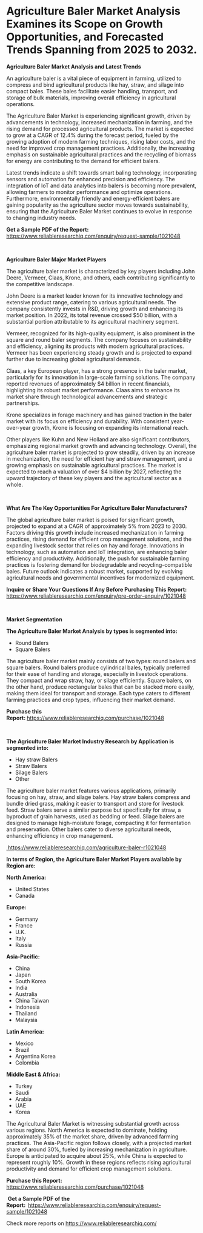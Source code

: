 <p><h1>Agriculture Baler Market Analysis Examines its Scope on Growth Opportunities, and Forecasted Trends Spanning from 2025 to 2032.</h1></p><p><strong>Agriculture Baler Market Analysis and Latest Trends</strong></p>
<p><p>An agriculture baler is a vital piece of equipment in farming, utilized to compress and bind agricultural products like hay, straw, and silage into compact bales. These bales facilitate easier handling, transport, and storage of bulk materials, improving overall efficiency in agricultural operations.</p><p>The Agriculture Baler Market is experiencing significant growth, driven by advancements in technology, increased mechanization in farming, and the rising demand for processed agricultural products. The market is expected to grow at a CAGR of 12.4% during the forecast period, fueled by the growing adoption of modern farming techniques, rising labor costs, and the need for improved crop management practices. Additionally, the increasing emphasis on sustainable agricultural practices and the recycling of biomass for energy are contributing to the demand for efficient balers.</p><p>Latest trends indicate a shift towards smart baling technology, incorporating sensors and automation for enhanced precision and efficiency. The integration of IoT and data analytics into balers is becoming more prevalent, allowing farmers to monitor performance and optimize operations. Furthermore, environmentally friendly and energy-efficient balers are gaining popularity as the agriculture sector moves towards sustainability, ensuring that the Agriculture Baler Market continues to evolve in response to changing industry needs.</p></p>
<p><strong>Get a Sample PDF of the Report:&nbsp;</strong> <a href="https://www.reliableresearchiq.com/enquiry/request-sample/1021048?utm_campaign=2627&utm_medium=2&utm_source=Github&utm_content=ia&utm_term=28022025&utm_id=agriculture-baler">https://www.reliableresearchiq.com/enquiry/request-sample/1021048</a></p>
<p>&nbsp;</p>
<p><strong>Agriculture Baler Major Market Players</strong></p>
<p><p>The agriculture baler market is characterized by key players including John Deere, Vermeer, Claas, Krone, and others, each contributing significantly to the competitive landscape. </p><p>John Deere is a market leader known for its innovative technology and extensive product range, catering to various agricultural needs. The company consistently invests in R&D, driving growth and enhancing its market position. In 2022, its total revenue crossed $50 billion, with a substantial portion attributable to its agricultural machinery segment.</p><p>Vermeer, recognized for its high-quality equipment, is also prominent in the square and round baler segments. The company focuses on sustainability and efficiency, aligning its products with modern agricultural practices. Vermeer has been experiencing steady growth and is projected to expand further due to increasing global agricultural demands.</p><p>Claas, a key European player, has a strong presence in the baler market, particularly for its innovation in large-scale farming solutions. The company reported revenues of approximately $4 billion in recent financials, highlighting its robust market performance. Claas aims to enhance its market share through technological advancements and strategic partnerships.</p><p>Krone specializes in forage machinery and has gained traction in the baler market with its focus on efficiency and durability. With consistent year-over-year growth, Krone is focusing on expanding its international reach.</p><p>Other players like Kuhn and New Holland are also significant contributors, emphasizing regional market growth and advancing technology. Overall, the agriculture baler market is projected to grow steadily, driven by an increase in mechanization, the need for efficient hay and straw management, and a growing emphasis on sustainable agricultural practices. The market is expected to reach a valuation of over $4 billion by 2027, reflecting the upward trajectory of these key players and the agricultural sector as a whole.</p></p>
<p>&nbsp;</p>
<p><strong>What Are The Key Opportunities For Agriculture Baler Manufacturers?</strong></p>
<p><p>The global agriculture baler market is poised for significant growth, projected to expand at a CAGR of approximately 5% from 2023 to 2030. Factors driving this growth include increased mechanization in farming practices, rising demand for efficient crop management solutions, and the expanding livestock sector that relies on hay and forage. Innovations in technology, such as automation and IoT integration, are enhancing baler efficiency and productivity. Additionally, the push for sustainable farming practices is fostering demand for biodegradable and recycling-compatible bales. Future outlook indicates a robust market, supported by evolving agricultural needs and governmental incentives for modernized equipment.</p></p>
<p><strong>Inquire or Share Your Questions If Any Before Purchasing This Report:</strong> <a href="https://www.reliableresearchiq.com/enquiry/pre-order-enquiry/1021048?utm_campaign=2627&utm_medium=2&utm_source=Github&utm_content=ia&utm_term=28022025&utm_id=agriculture-baler">https://www.reliableresearchiq.com/enquiry/pre-order-enquiry/1021048</a></p>
<p>&nbsp;</p>
<p><strong>Market Segmentation</strong></p>
<p><strong>The Agriculture Baler Market Analysis by types is segmented into:</strong></p>
<p><ul><li>Round Balers</li><li>Square Balers</li></ul></p>
<p><p>The agriculture baler market mainly consists of two types: round balers and square balers. Round balers produce cylindrical bales, typically preferred for their ease of handling and storage, especially in livestock operations. They compact and wrap straw, hay, or silage efficiently. Square balers, on the other hand, produce rectangular bales that can be stacked more easily, making them ideal for transport and storage. Each type caters to different farming practices and crop types, influencing their market demand.</p></p>
<p><strong>Purchase this Report:&nbsp;</strong><a href="https://www.reliableresearchiq.com/purchase/1021048?utm_campaign=2627&utm_medium=2&utm_source=Github&utm_content=ia&utm_term=28022025&utm_id=agriculture-baler">https://www.reliableresearchiq.com/purchase/1021048</a></p>
<p>&nbsp;</p>
<p><strong>The Agriculture Baler Market Industry Research by Application is segmented into:</strong></p>
<p><ul><li>Hay straw Balers</li><li>Straw Balers</li><li>Silage Balers</li><li>Other</li></ul></p>
<p><p>The agriculture baler market features various applications, primarily focusing on hay, straw, and silage balers. Hay straw balers compress and bundle dried grass, making it easier to transport and store for livestock feed. Straw balers serve a similar purpose but specifically for straw, a byproduct of grain harvests, used as bedding or feed. Silage balers are designed to manage high-moisture forage, compacting it for fermentation and preservation. Other balers cater to diverse agricultural needs, enhancing efficiency in crop management.</p></p>
<p><a href="https://www.reliableresearchiq.com/agriculture-baler-r1021048?utm_campaign=2627&utm_medium=2&utm_source=Github&utm_content=ia&utm_term=28022025&utm_id=agriculture-baler">&nbsp;https://www.reliableresearchiq.com/agriculture-baler-r1021048</a></p>
<p><strong>In terms of Region, the Agriculture Baler Market Players available by Region are:</strong></p>
<p>
    <p> <strong> North America: </strong>
        <ul>
            <li>United States</li>
            <li>Canada</li>
        </ul>
        </p> 
    <p> <strong> Europe: </strong>
        <ul>
            <li>Germany</li>
            <li>France</li>
            <li>U.K.</li>
            <li>Italy</li>
            <li>Russia</li>
        </ul>
        </p> 
    <p> <strong> Asia-Pacific: </strong>
        <ul>
            <li>China</li>
            <li>Japan</li>
            <li>South Korea</li>
            <li>India</li>
            <li>Australia</li>
            <li>China Taiwan</li>
            <li>Indonesia</li>
            <li>Thailand</li>
            <li>Malaysia</li>
        </ul>
        </p> 
    <p> <strong> Latin America: </strong>
        <ul>
            <li>Mexico</li>
            <li>Brazil</li>
            <li>Argentina Korea</li>
            <li>Colombia</li>
        </ul>
        </p> 
    <p> <strong> Middle East & Africa: </strong>
        <ul>
            <li>Turkey</li>
            <li>Saudi</li>
            <li>Arabia</li>
            <li>UAE</li>
            <li>Korea</li>
        </ul>
    </p>
    </p>
<p><p>The Agricultural Baler Market is witnessing substantial growth across various regions. North America is expected to dominate, holding approximately 35% of the market share, driven by advanced farming practices. The Asia-Pacific region follows closely, with a projected market share of around 30%, fueled by increasing mechanization in agriculture. Europe is anticipated to acquire about 25%, while China is expected to represent roughly 10%. Growth in these regions reflects rising agricultural productivity and demand for efficient crop management solutions.</p></p>
<p><strong>Purchase this Report: </strong><a href="https://www.reliableresearchiq.com/purchase/1021048?utm_campaign=2627&utm_medium=2&utm_source=Github&utm_content=ia&utm_term=28022025&utm_id=agriculture-baler">https://www.reliableresearchiq.com/purchase/1021048</a></p>
<p>&nbsp;<strong>Get a Sample PDF of the Report:&nbsp;&nbsp;</strong><a href="https://www.reliableresearchiq.com/enquiry/request-sample/1021048?utm_campaign=2627&utm_medium=2&utm_source=Github&utm_content=ia&utm_term=28022025&utm_id=agriculture-baler">https://www.reliableresearchiq.com/enquiry/request-sample/1021048</a></p>
<p><strong></strong></p>
<p>Check more reports on <a href="https://www.reliableresearchiq.com/?utm_campaign=2627&utm_medium=2&utm_source=Github&utm_content=ia&utm_term=28022025&utm_id=agriculture-baler">https://www.reliableresearchiq.com/</a></p>